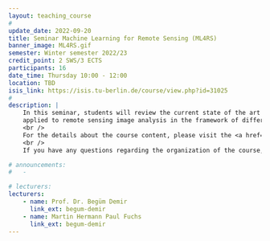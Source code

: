 ```yaml
---
layout: teaching_course
#
update_date: 2022-09-20
title: Seminar Machine Learning for Remote Sensing (ML4RS)
banner_image: ML4RS.gif
semester: Winter semester 2022/23
credit_point: 2 SWS/3 ECTS
participants: 16
date_time: Thursday 10:00 - 12:00
location: TBD
isis_link: https://isis.tu-berlin.de/course/view.php?id=31025
#
description: |
    In this seminar, students will review the current state of the art in the field of machine learning
    applied to remote sensing image analysis in the framework of different Earth observation applications.
    <br />
    For the details about the course content, please visit the <a href="https://moseskonto.tu-berlin.de/moses/modultransfersystem/bolognamodule/beschreibung/anzeigen.html?nummer=40928&version=2&sprache=2" target="_blank">Moses</a> page. <br />
    <br />
    If you have any questions regarding the organization of the course, do not hesitate to contact us at: <a href="mailto:sekr@rsim.tu-berlin.de">sekr@rsim.tu-berlin.de</a>.

# announcements:
#   -

# lecturers:
lecturers:
    - name: Prof. Dr. Begüm Demir
      link_ext: begum-demir
    - name: Martin Hermann Paul Fuchs
      link_ext: begum-demir
---
```

